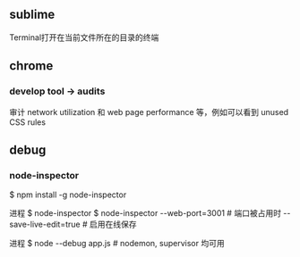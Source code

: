 
## sublime

Terminal打开在当前文件所在的目录的终端

## chrome

### develop tool -> audits

审计 network utilization 和 web page performance 等，例如可以看到 unused CSS rules



## debug

### node-inspector

$ npm install -g node-inspector

进程
$ node-inspector
$ node-inspector --web-port=3001 # 端口被占用时
    --save-live-edit=true # 启用在线保存

进程
$ node --debug app.js # nodemon, supervisor 均可用


